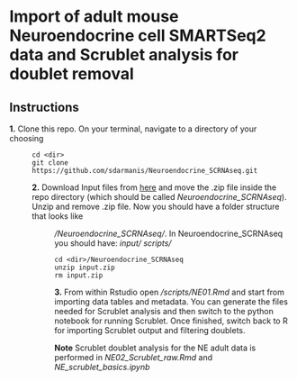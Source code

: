 # Import of adult mouse Neuroendocrine cell SMARTSeq2 data and Scrublet analysis for doublet removal

## Instructions

**1.** Clone this repo. On your terminal, navigate to a directory of your choosing *<dir>*
  
 ```
 cd <dir>
 git clone https://github.com/sdarmanis/Neuroendocrine_SCRNAseq.git
 ```

**2.** Download Input files from [here](https://drive.google.com/file/d/1OFf7VZ4FF3TCvygHHjXJsY3S1p22qW3i/view?usp=sharing) and move the .zip file inside the repo directory (which should be called *Neuroendocrine_SCRNAseq*). Unzip and remove .zip file. Now you should have a folder structure that looks like *<dir>/Neuroendocrine_SCRNAseq/*. In Neuroendocrine_SCRNAseq you should have: *input/* *scripts/* 

 ```
 cd <dir>/Neuroendocrine_SCRNAseq
 unzip input.zip
 rm input.zip
 ```

**3.** From within Rstudio open */scripts/NE01.Rmd* and start from importing data tables and metadata. You can generate the files needed for Scrublet analysis and then switch to the python notebook for running Scrublet. Once finished, switch back to R for importing Scrublet output and filtering doublets. 

**Note** Scrublet doublet analysis for the NE adult data is performed in *NE02_Scrublet_raw.Rmd* and *NE_scrublet_basics.ipynb*
